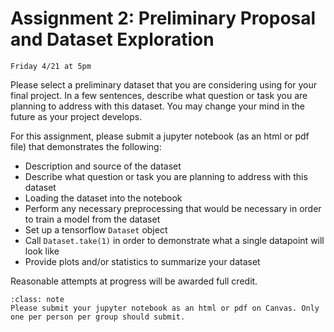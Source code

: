 # Assignment 2: Preliminary Proposal and Dataset Exploration
```{admonition} Due Date
Friday 4/21 at 5pm
```

Please select a preliminary dataset that you are considering using for your final project. In a few sentences, describe what question or task you are planning to address with this dataset. You may change your mind in the future as your project develops.

For this assignment, please submit a jupyter notebook (as an html or pdf file) that demonstrates the following:

- Description and source of the dataset
- Describe what question or task you are planning to address with this dataset
- Loading the dataset into the notebook
- Perform any necessary preprocessing that would be necessary in order to train a model from the dataset
- Set up a tensorflow `Dataset` object
- Call `Dataset.take(1)` in order to demonstrate what a single datapoint will look like
- Provide plots and/or statistics to summarize your dataset

Reasonable attempts at progress will be awarded full credit.

```{admonition} Submission
:class: note
Please submit your jupyter notebook as an html or pdf on Canvas. Only one per person per group should submit.
```